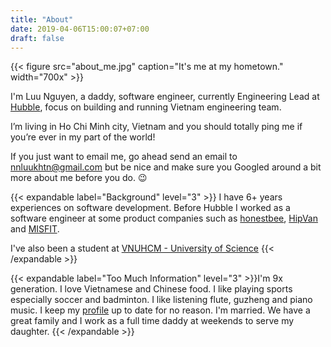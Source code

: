 ```yaml
---
title: "About"
date: 2019-04-06T15:00:07+07:00
draft: false
---
```


{{< figure
src="about_me.jpg"
caption="It's me at my hometown."
width="700x" >}}

I'm Luu Nguyen, a daddy, software engineer, currently Engineering Lead at [Hubble](https://hubble.sg/), focus on building and running Vietnam engineering team.

I’m living in Ho Chi Minh city, Vietnam and you should totally ping me if you’re ever in my part of the world!

If you just want to email me, go ahead send an email to [nnluukhtn@gmail.com](mailto:nnluukhtn@gmail.com) but be nice and make sure you Googled around a bit more about me before you do. :wink:

{{< expandable label="Background" level="3" >}}
I have 6+ years experiences on software development. Before Hubble I worked as a software engineer at some product companies such as [honestbee](https://www.honestbee.sg/), [HipVan](https://www.hipvan.com/) and [MISFIT](https://misfit.com/).

I've also been a student at [VNUHCM - University of Science](https://en.hcmus.edu.vn/)
{{< /expandable >}}

{{< expandable label="Too Much Information" level="3" >}}I'm 9x generation. I love Vietnamese and Chinese food. I like playing sports especially soccer and badminton. I like listening flute, guzheng and piano music. I keep my [profile](https://www.linkedin.com/in/nnluukhtn/) up to date for no reason. I'm married. We have a great family and I work as a full time daddy at weekends to serve my daughter.
{{< /expandable >}}
